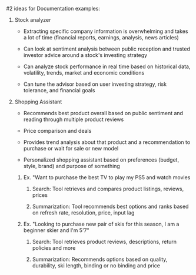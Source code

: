 #2 ideas for Documentation examples:

1.  Stock analyzer

    *  Extracting specific company information is overwhelming and takes a lot of time (financial reports, earnings, analysis, news articles)

    * Can look at sentiment analysis between public reception and trusted investor advice around a stock's investing strategy

    * Can analyze stock performance in real time based on historical data, volatility, trends, market and economic conditions

    * Can tune the advisor based on user investing strategy, risk tolerance, and financial goals

2.  Shopping Assistant

    *  Recommends best product overall based on public sentiment and reading through multiple product reviews

    * Price comparison and deals

    * Provides trend analysis about that product and a recommendation to purchase or wait for sale or new model

    * Personalized shopping assistant based on preferences (budget, style, brand) and purpose of something

    1.  Ex. "Want to purchase the best TV to play my PS5 and watch movies

        1.  Search: Tool retrieves and compares product listings, reviews, prices

        2.  Summarization: Tool recommends best options and ranks based on refresh rate, resolution, price, input lag

    2. Ex. "Looking to purchase new pair of skis for this season, I am a beginner skier and I'm 5'7"

        1.  Search: Tool retrieves product reviews, descriptions, return policies and more

        2.  Summarization: Recommends options based on quality, durability, ski length, binding or no binding and price
